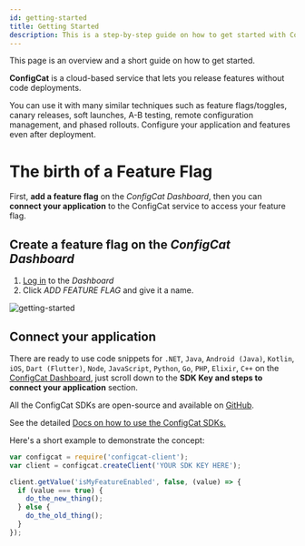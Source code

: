 ```yaml
---
id: getting-started
title: Getting Started
description: This is a step-by-step guide on how to get started with ConfigCat feature flags and on how to implement feature flags in an application.
---
```


This page is an overview and a short guide on how to get started.

**ConfigCat** is a cloud-based service that lets you release features without code deployments.

You can use it with many similar techniques such as feature flags/toggles, canary releases, soft launches, A-B testing, remote configuration management, and phased rollouts. Configure your application and features even after deployment.

# The birth of a Feature Flag

First, **add a feature flag** on the _ConfigCat Dashboard_,
then you can **connect your application** to the ConfigCat service to access your feature flag.

## Create a feature flag on the _ConfigCat Dashboard_

1. <a href="https://app.configcat.com/login" target="_blank">Log in</a> to the _Dashboard_
2. Click _ADD FEATURE FLAG_ and give it a name.

<img src="/docs/assets/getting-started-1.png" className="zoomable" alt="getting-started" />

## Connect your application

There are ready to use code snippets for `.NET`, `Java`, `Android (Java)`, `Kotlin`, `iOS`, `Dart (Flutter)`, `Node`, `JavaScript`, `Python`, `Go`, `PHP`, `Elixir`, `C++` on the <a href="https://app.configcat.com" target="_blank">ConfigCat Dashboard</a>, just scroll down to the **SDK Key and steps to connect your application** section.

All the ConfigCat SDKs are open-source and available on <a href="https://github.com/configcat" target="_blank">GitHub</a>.

See the detailed [Docs on how to use the ConfigCat SDKs.](/sdk-reference/overview.md)

Here's a short example to demonstrate the concept:

```js
var configcat = require('configcat-client');
var client = configcat.createClient('YOUR SDK KEY HERE');

client.getValue('isMyFeatureEnabled', false, (value) => {
  if (value === true) {
    do_the_new_thing();
  } else {
    do_the_old_thing();
  }
});
```
